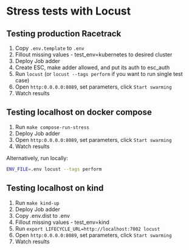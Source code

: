 # Stress tests with Locust

## Testing production Racetrack

1. Copy `.env.template` to `.env`
1. Fillout missing values - test_env=kubernetes to desired cluster
1. Deploy Job adder
1. Create ESC, make adder allowed, and put its auth to esc_auth
1. Run `locust` (or `locust --tags perform` if you want to run single test case)
1. Open `http:0.0.0.0:8089`, set parameters, click `Start swarming`
1. Watch results

## Testing localhost on docker compose

1. Run `make compose-run-stress`
1. Deploy Job adder
1. Open `http:0.0.0.0:8089`, set parameters, click `Start swarming`
1. Watch results

Alternatively, run locally:
```sh
ENV_FILE=.env locust --tags perform
```

## Testing localhost on kind

1. Run `make kind-up`
2. Deploy Job adder
3. Copy .env.dist to .env
4. Fillout missing values - test_env=kind
5. Run `export LIFECYCLE_URL=http://localhost:7002 locust`
6. Open `http:0.0.0.0:8089`, set parameters, click `Start swarming`
7. Watch results
